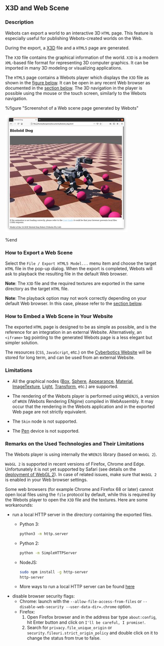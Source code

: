 ## X3D and Web Scene

### Description

Webots can export a world to an interactive 3D `HTML` page.
This feature is especially useful for publishing Webots-created worlds on the Web.

During the export, a [X3D](http://www.web3d.org/x3d/what-x3d) file and a `HTML5` page are generated.

The `X3D` file contains the graphical information of the world.
`X3D` is a modern `XML`-based file format for representing 3D computer graphics.
It can be imported in many 3D modeling or visualizing applications.

The `HTML5` page contains a Webots player which displays the `X3D` file as shown in the [figure below](#screenshot-of-a-web-scene-page-generated-by-webots).
It can be open in any recent Web browser as documented in the [section below](#remarks-on-the-used-technologies-and-their-limitations).
The 3D navigation in the player is possible using the mouse or the touch screen, similarly to the Webots navigation.

%figure "Screenshot of a Web scene page generated by Webots"

![web-scene.png](images/web-scene.thumbnail.jpg)

%end

### How to Export a Web Scene

Select the `File / Export HTML5 Model...` menu item and choose the target `HTML` file in the pop-up dialog.
When the export is completed, Webots will ask to playback the resulting file in the default Web browser.

**Note**: The `X3D` file and the required textures are exported in the same directory as the target `HTML` file.

**Note**: The playback option may not work correctly depending on your default Web browser.
In this case, please refer to the [section below](#remarks-on-the-used-technologies-and-their-limitations).

### How to Embed a Web Scene in Your Website

The exported `HTML` page is designed to be as simple as possible, and is the reference for an integration in an external Website.
Alternatively, an `<iframe>` tag pointing to the generated Webots page is a less elegant but simpler solution.

The resources (`CSS`, `JavaScript`, etc.) on the [Cyberbotics Website](https://www.cyberbotics.com) will be stored for long term, and can be used from an external Website.

### Limitations

- All the graphical nodes ([Box](../reference/box.md), [Sphere](../reference/sphere.md), [Appearance](../reference/appearance.md), [Material](../reference/material.md), [ImageTexture](../reference/imagetexture.md), [Light](../reference/light.md), [Transform](../reference/transform.md), etc.) are supported.

- The rendering of the Webots player is performed using `WRENJS`, a version of `WREN` (Webots Rendering ENgine) compiled in WebAssembly.
It may occur that the rendering in the Webots application and in the exported Web page are not strictly equivalent.

- The `Skin` node is not supported.
- The [Pen](../reference/pen.md) device is not supported.

### Remarks on the Used Technologies and Their Limitations

The Webots player is using internally the `WRENJS` library (based on `WebGL 2`).

`WebGL 2` is supported in recent versions of Firefox, Chrome and Edge.
Unfortunately it is not yet supported by Safari (see details on the [deployment of WebGL 2](https://caniuse.com/webgl2)).
In case of related issues, make sure that `WebGL 2` is enabled in your Web browser settings.

Some web browsers (for example Chrome and Firefox 68 or later) cannot open local files using the `file` protocol by default, while this is required by the Webots player to open the `X3D` file and the textures.
Here are some workarounds:
- run a local HTTP server in the directory containing the exported files.
    - Python 3:

        ```sh
        python3 -m http.server
        ```
    - Python 2:

        ```sh
        python -m SimpleHTTPServer
        ```
    - NodeJS:

        ```sh
        sudo npm install -g http-server
        http-server
        ```
    - More ways to run a local HTTP server can be found [here](https://gist.github.com/willurd/5720255)
- disable browser security flags:
    - Chrome: launch with the `--allow-file-access-from-files`  or `--disable-web-security --user-data-dir=.chrome` option.
    - Firefox:
        1. Open Firefox browser and in the address bar type ``about:config``, hit Enter button and click on `I'll be careful, I promise!`.
        2. Search for `privacy.file_unique_origin` or `security.fileuri.strict_origin_policy` and double click on it to change the status from true to false.
